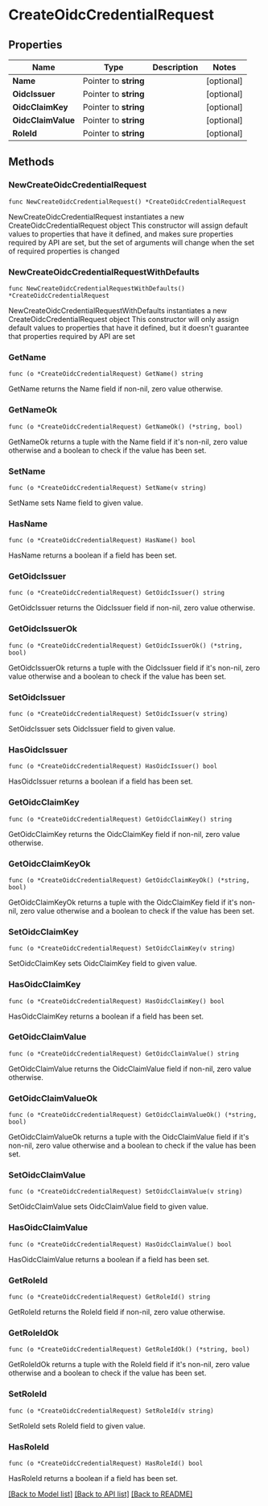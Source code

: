 # CreateOidcCredentialRequest

## Properties

Name | Type | Description | Notes
------------ | ------------- | ------------- | -------------
**Name** | Pointer to **string** |  | [optional] 
**OidcIssuer** | Pointer to **string** |  | [optional] 
**OidcClaimKey** | Pointer to **string** |  | [optional] 
**OidcClaimValue** | Pointer to **string** |  | [optional] 
**RoleId** | Pointer to **string** |  | [optional] 

## Methods

### NewCreateOidcCredentialRequest

`func NewCreateOidcCredentialRequest() *CreateOidcCredentialRequest`

NewCreateOidcCredentialRequest instantiates a new CreateOidcCredentialRequest object
This constructor will assign default values to properties that have it defined,
and makes sure properties required by API are set, but the set of arguments
will change when the set of required properties is changed

### NewCreateOidcCredentialRequestWithDefaults

`func NewCreateOidcCredentialRequestWithDefaults() *CreateOidcCredentialRequest`

NewCreateOidcCredentialRequestWithDefaults instantiates a new CreateOidcCredentialRequest object
This constructor will only assign default values to properties that have it defined,
but it doesn't guarantee that properties required by API are set

### GetName

`func (o *CreateOidcCredentialRequest) GetName() string`

GetName returns the Name field if non-nil, zero value otherwise.

### GetNameOk

`func (o *CreateOidcCredentialRequest) GetNameOk() (*string, bool)`

GetNameOk returns a tuple with the Name field if it's non-nil, zero value otherwise
and a boolean to check if the value has been set.

### SetName

`func (o *CreateOidcCredentialRequest) SetName(v string)`

SetName sets Name field to given value.

### HasName

`func (o *CreateOidcCredentialRequest) HasName() bool`

HasName returns a boolean if a field has been set.

### GetOidcIssuer

`func (o *CreateOidcCredentialRequest) GetOidcIssuer() string`

GetOidcIssuer returns the OidcIssuer field if non-nil, zero value otherwise.

### GetOidcIssuerOk

`func (o *CreateOidcCredentialRequest) GetOidcIssuerOk() (*string, bool)`

GetOidcIssuerOk returns a tuple with the OidcIssuer field if it's non-nil, zero value otherwise
and a boolean to check if the value has been set.

### SetOidcIssuer

`func (o *CreateOidcCredentialRequest) SetOidcIssuer(v string)`

SetOidcIssuer sets OidcIssuer field to given value.

### HasOidcIssuer

`func (o *CreateOidcCredentialRequest) HasOidcIssuer() bool`

HasOidcIssuer returns a boolean if a field has been set.

### GetOidcClaimKey

`func (o *CreateOidcCredentialRequest) GetOidcClaimKey() string`

GetOidcClaimKey returns the OidcClaimKey field if non-nil, zero value otherwise.

### GetOidcClaimKeyOk

`func (o *CreateOidcCredentialRequest) GetOidcClaimKeyOk() (*string, bool)`

GetOidcClaimKeyOk returns a tuple with the OidcClaimKey field if it's non-nil, zero value otherwise
and a boolean to check if the value has been set.

### SetOidcClaimKey

`func (o *CreateOidcCredentialRequest) SetOidcClaimKey(v string)`

SetOidcClaimKey sets OidcClaimKey field to given value.

### HasOidcClaimKey

`func (o *CreateOidcCredentialRequest) HasOidcClaimKey() bool`

HasOidcClaimKey returns a boolean if a field has been set.

### GetOidcClaimValue

`func (o *CreateOidcCredentialRequest) GetOidcClaimValue() string`

GetOidcClaimValue returns the OidcClaimValue field if non-nil, zero value otherwise.

### GetOidcClaimValueOk

`func (o *CreateOidcCredentialRequest) GetOidcClaimValueOk() (*string, bool)`

GetOidcClaimValueOk returns a tuple with the OidcClaimValue field if it's non-nil, zero value otherwise
and a boolean to check if the value has been set.

### SetOidcClaimValue

`func (o *CreateOidcCredentialRequest) SetOidcClaimValue(v string)`

SetOidcClaimValue sets OidcClaimValue field to given value.

### HasOidcClaimValue

`func (o *CreateOidcCredentialRequest) HasOidcClaimValue() bool`

HasOidcClaimValue returns a boolean if a field has been set.

### GetRoleId

`func (o *CreateOidcCredentialRequest) GetRoleId() string`

GetRoleId returns the RoleId field if non-nil, zero value otherwise.

### GetRoleIdOk

`func (o *CreateOidcCredentialRequest) GetRoleIdOk() (*string, bool)`

GetRoleIdOk returns a tuple with the RoleId field if it's non-nil, zero value otherwise
and a boolean to check if the value has been set.

### SetRoleId

`func (o *CreateOidcCredentialRequest) SetRoleId(v string)`

SetRoleId sets RoleId field to given value.

### HasRoleId

`func (o *CreateOidcCredentialRequest) HasRoleId() bool`

HasRoleId returns a boolean if a field has been set.


[[Back to Model list]](../README.md#documentation-for-models) [[Back to API list]](../README.md#documentation-for-api-endpoints) [[Back to README]](../README.md)


